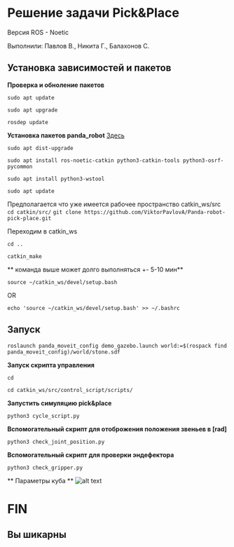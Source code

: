 # Решение задачи Pick&Place

Версия ROS - Noetic

Выполнили: Павлов В., Никита Г., Балахонов С.

## Установка зависимостей и пакетов

**Проверка и обноление пакетов**

`sudo apt update`

`sudo apt upgrade`

`rosdep update`

**Установка пакетов panda_robot**
[Здесь](https://ros-planning.github.io/moveit_tutorials/doc/getting_started/getting_started.html)

`sudo apt dist-upgrade`

`sudo apt install ros-noetic-catkin python3-catkin-tools python3-osrf-pycommon`

`sudo apt install python3-wstool`

`sudo apt update`

Предполагается что уже имеется рабочее пространство catkin_ws/src
`cd catkin/src/`
`git clone https://github.com/ViktorPavlovA/Panda-robot-pick-place.git`

Переходим в catkin_ws

`cd ..`

`catkin_make`

** команда выше может долго выполняться +- 5-10 мин**

`source ~/catkin_ws/devel/setup.bash`

OR

`echo 'source ~/catkin_ws/devel/setup.bash' >> ~/.bashrc`

## Запуск

`roslaunch panda_moveit_config demo_gazebo.launch world:=$(rospack find panda_moveit_config)/world/stone.sdf`

**Запуск скрипта управления**

`cd`

`cd catkin_ws/src/control_script/scripts/`

**Запустить симуляцию pick&place**

`python3 cycle_script.py`

**Вспомогательный скрипт для отоброжения положения звеньев в [rad]**

`python3 check_joint_position.py`

**Вспомогательный скрипт для проверки эндефектора**

`python3 check_gripper.py`

** Параметры куба **
![alt text]([(https://ic.wampi.ru/2023/01/11/n5NWBNJCe8U.jpg)])

# FIN
## Вы шикарны




